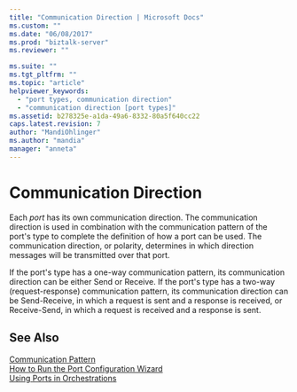 ```yaml
---
title: "Communication Direction | Microsoft Docs"
ms.custom: ""
ms.date: "06/08/2017"
ms.prod: "biztalk-server"
ms.reviewer: ""

ms.suite: ""
ms.tgt_pltfrm: ""
ms.topic: "article"
helpviewer_keywords: 
  - "port types, communication direction"
  - "communication direction [port types]"
ms.assetid: b278325e-a1da-49a6-8332-80a5f640cc22
caps.latest.revision: 7
author: "MandiOhlinger"
ms.author: "mandia"
manager: "anneta"
---
```

# Communication Direction
Each *port* has its own communication direction. The communication direction is used in combination with the communication pattern of the port's type to complete the definition of how a port can be used. The communication direction, or polarity, determines in which direction messages will be transmitted over that port.  
  
 If the port's type has a one-way communication pattern, its communication direction can be either Send or Receive. If the port's type has a two-way (request-response) communication pattern, its communication direction can be Send-Receive, in which a request is sent and a response is received, or Receive-Send, in which a request is received and a response is sent.  
  
## See Also  
 [Communication Pattern](../core/communication-pattern.md)  
 [How to Run the Port Configuration Wizard](../core/how-to-run-the-port-configuration-wizard.md)   
 [Using Ports in Orchestrations](../core/using-ports-in-orchestrations.md)